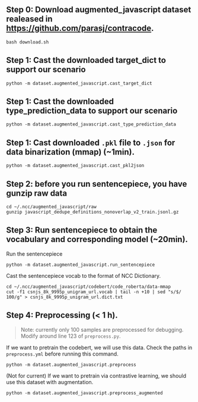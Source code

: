 
## Step 0: Download augmented_javascript dataset realeased in https://github.com/parasj/contracode. 
```
bash download.sh 
```

## Step 1: Cast the downloaded target_dict to support our scenario
```
python -m dataset.augmented_javascript.cast_target_dict 
```

## Step 1: Cast the downloaded type_prediction_data to support our scenario
```
python -m dataset.augmented_javascript.cast_type_prediction_data
```

## Step 1: Cast downloaded `.pkl` file to `.json` for data binarization (mmap) (~1min).
```
python -m dataset.augmented_javascript.cast_pkl2json
```

## Step 2: before you run sentencepiece, you have gunzip raw data
```
cd ~/.ncc/augmented_javascript/raw
gunzip javascript_dedupe_definitions_nonoverlap_v2_train.jsonl.gz
```

## Step 3: Run sentencepiece to obtain the vocabulary and corresponding model (~20min).
Run the sentencepiece
```
python -m dataset.augmented_javascript.run_sentencepiece
```
Cast the sentencepiece vocab to the format of NCC Dictionary.
```
cd ~/.ncc/augmented_javascript/codebert/code_roberta/data-mmap 
cut -f1 csnjs_8k_9995p_unigram_url.vocab | tail -n +10 | sed "s/$/ 100/g" > csnjs_8k_9995p_unigram_url.dict.txt
```

## Step 4: Preprocessing (< 1 h).
> Note: currently only 100 samples are preprocessed for debugging. Modify around line 123 of ```preprocess.py```.

If we want to pretrain the codebert, we will use this data. Check the paths in `preprocess.yml` before running this command.
```
python -m dataset.augmented_javascript.preprocess
```

(Not for current) If we want to pretrain via contrastive learning, we should use this dataset with augmentation.
```
python -m dataset.augmented_javascript.preprocess_augmented
```
